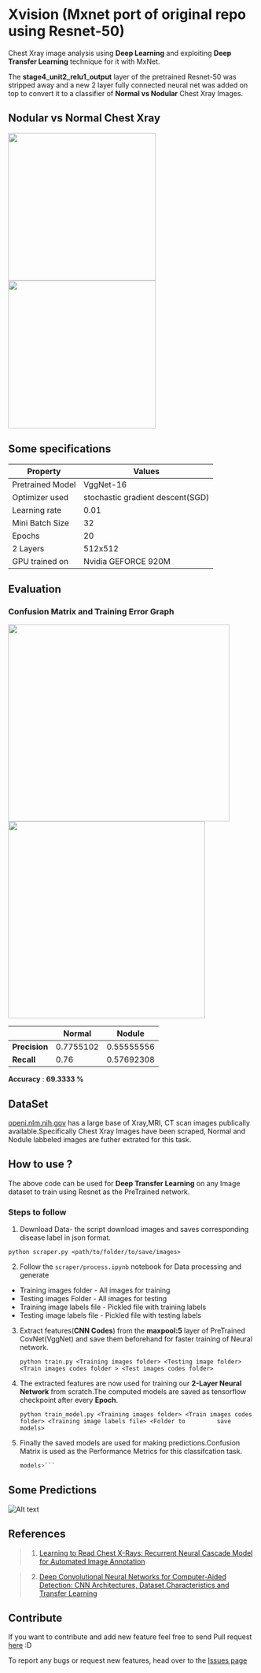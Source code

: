 # Xvision (Mxnet port of original repo using Resnet-50)

Chest Xray image analysis using **Deep Learning** and  exploiting **Deep Transfer Learning** technique for it with MxNet.

The **stage4_unit2_relu1_output** layer of the pretrained Resnet-50 was stripped away and a new 2 layer fully connected neural net was added on top to convert it to a classifier of **Normal vs Nodular** Chest Xray Images.

## Nodular vs Normal Chest Xray
<img src="https://github.com/ayush1997/Xvision/blob/master/image/node.jpg" width="300" height="300" />
<img src="https://github.com/ayush1997/Xvision/blob/master/image/normal.jpg" width="300" height="300" />

## Some specifications

| Property      |Values         |
| ------------- | ------------- |
| Pretrained Model | VggNet-16  |
| Optimizer used  | stochastic gradient descent(SGD)  |
| Learning rate  | 0.01|  
|Mini Batch Size| 32 |
| Epochs | 20 |
|2 Layers| 512x512 |
|GPU trained on| Nvidia GEFORCE 920M|

## Evaluation
### Confusion Matrix and Training Error Graph

<img src="https://github.com/ayush1997/Xvision/blob/master/image/cfm.jpg" width="450" height="400" />
<img src="https://github.com/ayush1997/Xvision/blob/master/image/nodule.jpg" width="400" height="400" />

|     |  **Normal** | **Nodule** |
|------|---------|---------|
| **Precision**| 0.7755102| 0.55555556 |
|**Recall**| 0.76 | 0.57692308 |

**Accuracy** : **69.3333 %**

## DataSet
[openi.nlm.nih.gov](https://openi.nlm.nih.gov/gridquery.php?q=&it=x,xg&sub=x&m=1&n=101) has a large base of Xray,MRI, CT scan images publically available.Specifically Chest Xray Images have been scraped, Normal and Nodule labbeled images are futher extrated for this task.

## How to use ?
The above code can be used for **Deep Transfer Learning** on any Image dataset to train using Resnet as the PreTrained network. 
### Steps to follow 

1. Download Data- the script download images and saves corresponding disease label in json format.

  ```python scraper.py <path/to/folder/to/save/images>```

2. Follow the ```scraper/process.ipynb``` notebook for Data processing and generate

  * Training images folder - All images for training
  * Testing images Folder - All images for testing
  * Training image labels file - Pickled file with training labels
  * Testing image labels file - Pickled file with testing labels

3. Extract features(**CNN Codes**) from the **maxpool:5** layer of PreTrained CovNet(VggNet) and save them beforehand for faster training of Neural network.

    ```python train.py <Training images folder> <Testing image folder> <Train images codes folder > <Test images codes folder>```

4.  The extracted features are now used for training our **2-Layer Neural Network** from scratch.The computed models are saved as tensorflow checkpoint after every **Epoch**.

    ```python train_model.py <Training images folder> <Train images codes folder> <Training image labels file> <Folder to         save models>```

5.  Finally the saved models are used for making predictions.Confusion Matrix is used as the Performance Metrics for this classifcation task.

    ```python test_model.py <Testing images folder> <Test images codes folder> <Testing image labels file> <Folder with saved
    models>```

## Some Predictions

![Alt text](https://github.com/ayush1997/Xvision/blob/master/image/pred.jpg "Optional Title")

## References

> 1. [Learning to Read Chest X-Rays: Recurrent Neural Cascade Model for Automated Image Annotation](https://arxiv.org/pdf/1603.08486.pdf)

> 2. [Deep Convolutional Neural Networks for Computer-Aided Detection: CNN Architectures,
Dataset Characteristics and Transfer Learning](https://arxiv.org/pdf/1602.03409.pdf)

## Contribute

If you want to contribute and add new feature feel free to send Pull request [here](https://github.com/ayush1997/Xvision/pulls) :D

To report any bugs or request new features, head over to the [Issues page](https://github.com/ayush1997/Xvision/issues)

